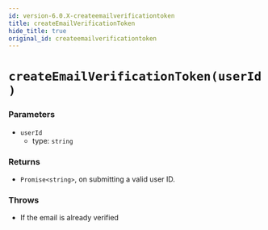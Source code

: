 ```yaml
---
id: version-6.0.X-createemailverificationtoken
title: createEmailVerificationToken
hide_title: true
original_id: createemailverificationtoken
---
```


# `createEmailVerificationToken(userId)`

### Parameters
- `userId`
  - type: `string`


### Returns
- `Promise<string>`, on submitting a valid user ID.

### Throws 
- If the email is already verified